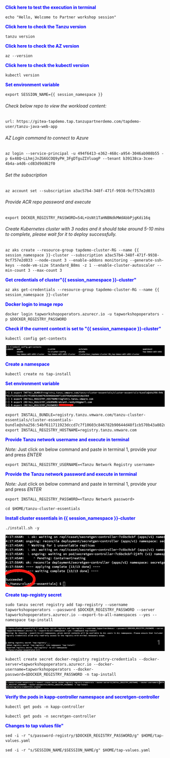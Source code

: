 
<p style="color:blue"><strong> Click here to test the execution in terminal</strong></p>

```execute-1
echo "Hello, Welcome to Partner workshop session"
```

<p style="color:blue"><strong> Click here to check the Tanzu version</strong></p>

```execute
tanzu version
```

<p style="color:blue"><strong> Click here to check the AZ version</strong></p>

```execute
az --version
```

<p style="color:blue"><strong> Click here to check the kubectl version</strong></p>

```execute
kubectl version
```

<p style="color:blue"><strong> Set environment variable </strong></p>

```execute-all
export SESSION_NAME={{ session_namespace }}
```

###### Check below repo to view the workload content: 

```dashboard:open-url
url: https://gitea-tapdemo.tap.tanzupartnerdemo.com/tapdemo-user/tanzu-java-web-app
```

######  AZ Login command to connect to Azure

```execute
az login --service-principal -u 494f6413-e362-468c-a954-3046ab908b55 -p 6x48Q~LLhmjJnZG6GCOQ9yPH_3FgDTguZIVluagP --tenant b39138ca-3cee-4b4a-a4d6-cd83d9dd62f0
```

###### Set the subscription

```execute
az account set --subscription a3ac57b4-348f-471f-9938-9cf757e2d033
```

###### Provide ACR repo password and execute

```execute
export DOCKER_REGISTRY_PASSWORD=54L+UsNt1TaHNBNdkMWdAbbPjgKdi16q
```

###### Create Kubernetes cluster with 3 nodes and it should take around 5-10 mins to complete, please wait for it to deploy successfully. 
 
```execute
az aks create --resource-group tapdemo-cluster-RG --name {{ session_namespace }}-cluster --subscription a3ac57b4-348f-471f-9938-9cf757e2d033 --node-count 3 --enable-addons monitoring --generate-ssh-keys --node-vm-size Standard_B8ms -z 1 --enable-cluster-autoscaler --min-count 3 --max-count 3
```

<p style="color:blue"><strong> Get credentials of cluster"{{ session_namespace }}-cluster" </strong></p>

```execute
az aks get-credentials --resource-group tapdemo-cluster-RG --name {{ session_namespace }}-cluster
```
  
<p style="color:blue"><strong> Docker login to image repo </strong></p>

```execute
docker login tapworkshopoperators.azurecr.io -u tapworkshopoperators -p $DOCKER_REGISTRY_PASSWORD
```

<p style="color:blue"><strong> Check if the current context is set to "{{ session_namespace }}-cluster" </strong></p>

```execute
kubectl config get-contexts
```

![Cluster Context](images/prepare-1.png)

<p style="color:blue"><strong> Create a namespace </strong></p>

```execute
kubectl create ns tap-install
```

<p style="color:blue"><strong> Set environment variable </strong></p>

![Env](images/prepare-2.png)

```execute
export INSTALL_BUNDLE=registry.tanzu.vmware.com/tanzu-cluster-essentials/cluster-essentials-bundle@sha256:54bf611711923dccd7c7f10603c846782b90644d48f1cb570b43a082d18e23b9
export INSTALL_REGISTRY_HOSTNAME=registry.tanzu.vmware.com
```

<p style="color:blue"><strong> Provide Tanzu network username and execute in terminal </strong></p>
  
*Note:* Just click on below command and paste in terminal 1, provide your <Tanzu Network Registry username> and press *ENTER* 

```copy-and-edit
export INSTALL_REGISTRY_USERNAME=<Tanzu Network Registry username>
```

<p style="color:blue"><strong> Provide the Tanzu network password and execute in terminal </strong></p>
  
*Note:* Just click on below command and paste in terminal 1, provide your <Tanzu Network password> and press *ENTER* 

```copy-and-edit
export INSTALL_REGISTRY_PASSWORD=<Tanzu Network password>
```

```execute
cd $HOME/tanzu-cluster-essentials
```

<p style="color:blue"><strong> Install cluster essentials in {{ session_namespace }}-cluster  </strong></p>

```execute
./install.sh -y
```

![Cluster Essentials](images/prepare-3.png)

<p style="color:blue"><strong> Create tap-registry secret </strong></p>

```execute
sudo tanzu secret registry add tap-registry --username tapworkshopoperators --password $DOCKER_REGISTRY_PASSWORD --server tapworkshopoperators.azurecr.io --export-to-all-namespaces --yes --namespace tap-install
```

![Secret Tap Registry](images/prepare-4.png)

```execute
kubectl create secret docker-registry registry-credentials --docker-server=tapworkshopoperators.azurecr.io --docker-username=tapworkshopoperators --docker-password=$DOCKER_REGISTRY_PASSWORD -n tap-install
```

![Secret Registry Credentials](images/prepare-5.png)

<p style="color:blue"><strong> Verify the pods in kapp-controller namespace  and secretgen-controller </strong></p>

```execute
kubectl get pods -n kapp-controller
```

```execute
kubectl get pods -n secretgen-controller
```

<p style="color:blue"><strong> Changes to tap values file" </strong></p>

```execute
sed -i -r "s/password-registry/$DOCKER_REGISTRY_PASSWORD/g" $HOME/tap-values.yaml
```

```execute
sed -i -r "s/SESSION_NAME/$SESSION_NAME/g" $HOME/tap-values.yaml
```
